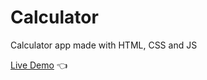 # Calculator

Calculator app made with HTML, CSS and JS

[Live Demo](https://mrynp.github.io/calculator/) 👈
